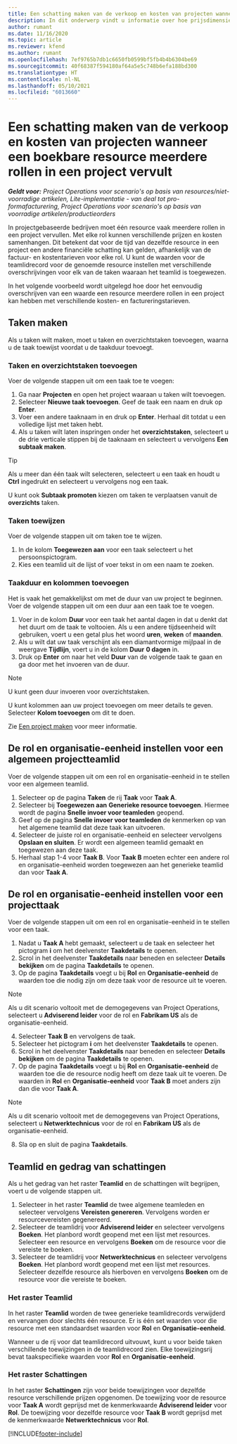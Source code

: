 ```yaml
---
title: Een schatting maken van de verkoop en kosten van projecten wanneer een boekbare resource meerdere rollen in een project vervult
description: In dit onderwerp vindt u informatie over hoe prijsdimensies kunnen worden gebruikt om prijs- en kostenschattingen te ondersteunen voor een resource die meerdere rollen in een project vervult.
author: rumant
ms.date: 11/16/2020
ms.topic: article
ms.reviewer: kfend
ms.author: rumant
ms.openlocfilehash: 7ef9765b7db1c6650fb0599bf5fb4b4b6304be69
ms.sourcegitcommit: 40f68387f594180af64a5e5c748b6efa188bd300
ms.translationtype: HT
ms.contentlocale: nl-NL
ms.lasthandoff: 05/10/2021
ms.locfileid: "6013660"
---
```

# <a name="estimate-project-sales-and-costs-when-a-bookable-resource-fills-multiple-roles-on-a-project"></a>Een schatting maken van de verkoop en kosten van projecten wanneer een boekbare resource meerdere rollen in een project vervult 

_**Geldt voor:** Project Operations voor scenario's op basis van resources/niet-voorradige artikelen, Lite-implementatie - van deal tot pro-formafacturering, Project Operations voor scenario's op basis van voorradige artikelen/productieorders_ 

In projectgebaseerde bedrijven moet één resource vaak meerdere rollen in een project vervullen. Met elke rol kunnen verschillende prijzen en kosten samenhangen. Dit betekent dat voor de tijd van dezelfde resource in een project een andere financiële schatting kan gelden, afhankelijk van de factuur- en kostentarieven voor elke rol. U kunt de waarden voor de teamlidrecord voor de genoemde resource instellen met verschillende overschrijvingen voor elk van de taken waaraan het teamlid is toegewezen.

In het volgende voorbeeld wordt uitgelegd hoe door het eenvoudig overschrijven van een waarde een resource meerdere rollen in een project kan hebben met verschillende kosten- en factureringstarieven.

## <a name="create-tasks"></a>Taken maken
Als u taken wilt maken, moet u taken en overzichtstaken toevoegen, waarna u de taak toewijst voordat u de taakduur toevoegt. 

### <a name="add-tasks-and-summary-tasks"></a>Taken en overzichtstaken toevoegen
Voer de volgende stappen uit om een taak toe te voegen:

1. Ga naar **Projecten** en open het project waaraan u taken wilt toevoegen.
2. Selecteer **Nieuwe taak toevoegen**. Geef de taak een naam en druk op **Enter**.
3. Voer een andere taaknaam in en druk op **Enter**. Herhaal dit totdat u een volledige lijst met taken hebt.
3. Als u taken wilt laten inspringen onder het **overzichtstaken**, selecteert u de drie verticale stippen bij de taaknaam en selecteert u vervolgens **Een subtaak maken**. 

  > [!TIP]
  > Als u meer dan één taak wilt selecteren, selecteert u een taak en houdt u **Ctrl** ingedrukt en selecteert u vervolgens nog een taak.
  >
  > U kunt ook **Subtaak promoten** kiezen om taken te verplaatsen vanuit de **overzichts** taken.

### <a name="assign-tasks"></a>Taken toewijzen

Voer de volgende stappen uit om taken toe te wijzen.

1. In de kolom **Toegewezen aan** voor een taak selecteert u het persoonspictogram.
2. Kies een teamlid uit de lijst of voer tekst in om een naam te zoeken.

### <a name="add-task-duration-and-columns"></a>Taakduur en kolommen toevoegen

Het is vaak het gemakkelijkst om met de duur van uw project te beginnen. Voer de volgende stappen uit om een duur aan een taak toe te voegen.

1. Voer in de kolom **Duur** voor een taak het aantal dagen in dat u denkt dat het duurt om de taak te voltooien. Als u een andere tijdseenheid wilt gebruiken, voert u een getal plus het woord **uren**, **weken** of **maanden**.
2. Als u wilt dat uw taak verschijnt als een diamantvormige mijlpaal in de weergave **Tijdlijn**, voert u in de kolom **Duur** **0 dagen** in.
3. Druk op **Enter** om naar het veld **Duur** van de volgende taak te gaan en ga door met het invoeren van de duur.

  > [!NOTE]
  > U kunt geen duur invoeren voor overzichtstaken.

U kunt kolommen aan uw project toevoegen om meer details te geven. Selecteer **Kolom toevoegen** om dit te doen. 

Zie [Een project maken](https://support.microsoft.com/en-us/office/create-a-project-a5b5e823-fb2e-45fd-be00-7d84422d9749) voor meer informatie.

## <a name="set-up-the-role-and-organization-unit-for-a-generic-project-team-member"></a>De rol en organisatie-eenheid instellen voor een algemeen projectteamlid
Voer de volgende stappen uit om een rol en organisatie-eenheid in te stellen voor een algemeen teamlid.

1. Selecteer op de pagina **Taken** de rij **Taak** voor **Taak A**. 
2. Selecteer bij **Toegewezen aan** **Generieke resource toevoegen**. Hiermee wordt de pagina **Snelle invoer voor teamleden** geopend.
3. Geef op de pagina **Snelle invoer voor teamleden** de kenmerken op van het algemene teamlid dat deze taak kan uitvoeren.
4. Selecteer de juiste rol en organisatie-eenheid en selecteer vervolgens **Opslaan en sluiten**. Er wordt een algemeen teamlid gemaakt en toegewezen aan deze taak. 
5. Herhaal stap 1-4 voor **Taak B**. Voor **Taak B** moeten echter een andere rol en organisatie-eenheid worden toegewezen aan het generieke teamlid dan voor **Taak A**. 

## <a name="set-up-the-role-and-organization-unit-for-a-project-task"></a>De rol en organisatie-eenheid instellen voor een projecttaak
Voer de volgende stappen uit om een rol en organisatie-eenheid in te stellen voor een taak.

1. Nadat u **Taak A** hebt gemaakt, selecteert u de taak en selecteer het pictogram **i** om het deelvenster **Taakdetails** te openen. 
2. Scrol in het deelvenster **Taakdetails** naar beneden en selecteer **Details bekijken** om de pagina **Taakdetails** te openen.
3. Op de pagina **Taakdetails** voegt u bij **Rol** en **Organisatie-eenheid** de waarden toe die nodig zijn om deze taak voor de resource uit te voeren. 

  > [!NOTE]
  > Als u dit scenario voltooit met de demogegevens van Project Operations, selecteert u **Adviserend leider** voor de rol en **Fabrikam US** als de organisatie-eenheid.

4. Selecteer **Taak B** en vervolgens de taak.
5. Selecteer het pictogram **i** om het deelvenster **Taakdetails** te openen. 
6. Scrol in het deelvenster **Taakdetails** naar beneden en selecteer **Details bekijken** om de pagina **Taakdetails** te openen.
7. Op de pagina **Taakdetails** voegt u bij **Rol** en **Organisatie-eenheid** de waarden toe die de resource nodig heeft om deze taak uit te voeren. De waarden in **Rol** en **Organisatie-eenheid** voor **Taak B** moet anders zijn dan die voor **Taak A**. 

  > [!NOTE]
  > Als u dit scenario voltooit met de demogegevens van Project Operations, selecteert u **Netwerktechnicus** voor de rol en **Fabrikam US** als de organisatie-eenheid.

8. Sla op en sluit de pagina **Taakdetails**. 

## <a name="team-member-and-estimates-behavior"></a>Teamlid en gedrag van schattingen 
Als u het gedrag van het raster **Teamlid** en de schattingen wilt begrijpen, voert u de volgende stappen uit.

1. Selecteer in het raster **Teamlid** de twee algemene teamleden en selecteer vervolgens **Vereisten genereren**. Vervolgens worden er resourcevereisten gegenereerd. 
2. Selecteer de teamlidrij voor **Adviserend leider** en selecteer vervolgens **Boeken**. Het planbord wordt geopend met een lijst met resources. Selecteer een resource en vervolgens **Boeken** om de resource voor die vereiste te boeken.
3. Selecteer de teamlidrij voor **Netwerktechnicus** en selecteer vervolgens **Boeken**. Het planbord wordt geopend met een lijst met resources. Selecteer dezelfde resource als hierboven en vervolgens **Boeken** om de resource voor die vereiste te boeken.

### <a name="team-member-grid"></a>Het raster Teamlid 

In het raster **Teamlid** worden de twee generieke teamlidrecords verwijderd en vervangen door slechts één resource. Er is één set waarden voor die resource met een standaardset waarden voor **Rol** en **Organisatie-eenheid**.

Wanneer u de rij voor dat teamlidrecord uitvouwt, kunt u voor beide taken verschillende toewijzingen in de teamlidrecord zien. Elke toewijzingsrij bevat taakspecifieke waarden voor **Rol** en **Organisatie-eenheid**. 

### <a name="estimates-grid"></a>Het raster Schattingen 

In het raster **Schattingen** zijn voor beide toewijzingen voor dezelfde resource verschillende prijzen opgenomen. De toewijzing voor de resource voor **Taak A** wordt geprijsd met de kenmerkwaarde **Adviserend leider** voor **Rol**. De toewijzing voor dezelfde resource voor **Taak B** wordt geprijsd met de kenmerkwaarde **Netwerktechnicus** voor **Rol**.


[!INCLUDE[footer-include](../includes/footer-banner.md)]